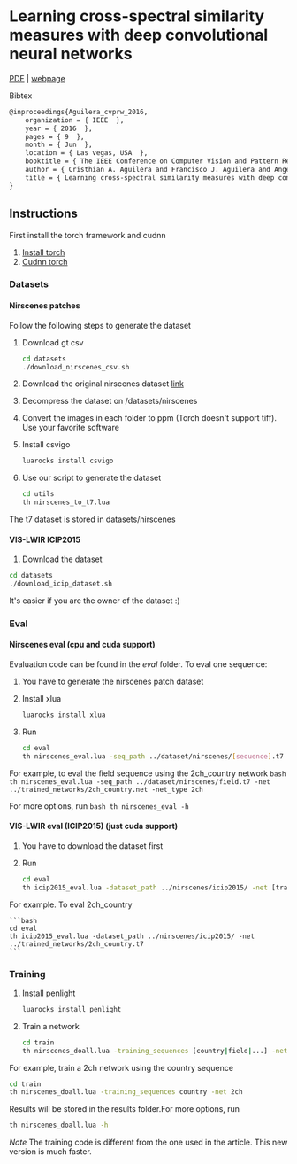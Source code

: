 # Learning cross-spectral similarity measures with deep convolutional neural networks

[PDF](http://www.cv-foundation.org/openaccess/content_cvpr_2016_workshops/w9/papers/Aguilera_Learning_Cross-Spectral_Similarity_CVPR_2016_paper.pdf) | [webpage](http://www.crisale.net/publication/cvprw16/)

Bibtex
```latex
@inproceedings{Aguilera_cvprw_2016,
    organization = { IEEE  },
    year = { 2016  },
    pages = { 9  },
    month = { Jun  },
    location = { Las vegas, USA  },
    booktitle = { The IEEE Conference on Computer Vision and Pattern Recognition (CVPR) Workshops  },
    author = { Cristhian A. Aguilera and Francisco J. Aguilera and Angel D. Sappa and Cristhian Aguilera and Ricardo Toledo  },
    title = { Learning cross-spectral similarity measures with deep convolutional neural networks  },
}
```

## Instructions

First install the torch framework and cudnn

1. [Install torch](http://torch.ch/docs/getting-started.html#_)
2. [Cudnn torch](https://github.com/soumith/cudnn.torch)

### Datasets

#### Nirscenes patches

Follow the following steps to generate the dataset

1. Download gt csv

    ```bash
    cd datasets
    ./download_nirscenes_csv.sh
    ```

2. Download the original nirscenes dataset [link](http://ivrl.epfl.ch/supplementary_material/cvpr11/)
3. Decompress the dataset on /datasets/nirscenes
4. Convert the images in each folder to ppm  (Torch doesn't support tiff). Use your favorite software
5. Install csvigo

    ```bash
    luarocks install csvigo
    ```

6. Use our script to generate the dataset

    ```bash
    cd utils
    th nirscenes_to_t7.lua
    ```

The t7 dataset is stored in datasets/nirscenes


#### VIS-LWIR ICIP2015

1. Download the dataset

```bash
cd datasets
./download_icip_dataset.sh
```

It's easier if you are the owner of the dataset :)

### Eval

#### Nirscenes eval (cpu and cuda support)

Evaluation code can be found in the *eval* folder. To eval one sequence:

1. You have to generate the nirscenes patch dataset
2. Install xlua

    ```bash
    luarocks install xlua
    ```

3. Run

    ```bash
    cd eval
    th nirscenes_eval.lua -seq_path ../dataset/nirscenes/[sequence].t7 -net .. [trained network]
    ```

For example, to eval the field sequence using the 2ch_country network
    ```bash
    th nirscenes_eval.lua -seq_path ../dataset/nirscenes/field.t7 -net ../trained_networks/2ch_country.net -net_type 2ch
    ```

For more options, run 
    ```bash
    th nirscenes_eval -h
    ```

#### VIS-LWIR eval (ICIP2015) (just cuda support)

1. You have to download the dataset first
2. Run

    ```bash
    cd eval
    th icip2015_eval.lua -dataset_path ../nirscenes/icip2015/ -net [trained network]
    ```

For example. To eval 2ch_country

    ```bash
    cd eval
    th icip2015_eval.lua -dataset_path ../nirscenes/icip2015/ -net ../trained_networks/2ch_country.t7
    ```

### Training

1. Install penlight

    ```bash
    luarocks install penlight
    ```

2. Train a network

    ```bash
    cd train
    th nirscenes_doall.lua -training_sequences [country|field|...] -net [2ch|siam|psiam]
    ```

For example, train a 2ch network using the country sequence

 ```bash
 cd train
 th nirscenes_doall.lua -training_sequences country -net 2ch
 ```

Results will be stored in the results folder.For more options, run

```bash
th nirscenes_doall.lua -h
```

*Note* The training code is different from the one used in the article. This new version is much faster. 


